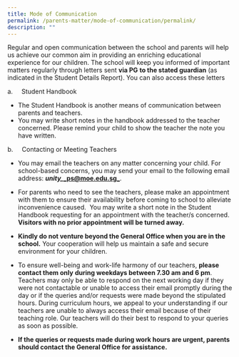 ```yaml
---
title: Mode of Communication
permalink: /parents-matter/mode-of-communication/permalink/
description: ""
---
```

Regular and open communication between the school and parents will help us achieve our common aim in providing an enriching educational experience for our children. The school will keep you informed of important matters regularly through letters sent **via PG** **to the stated guardian** (as indicated in the Student Details Report). You can also access these letters 

a.     Student Handbook
* The Student Handbook is another means of communication between parents and teachers.
* You may write short notes in the handbook addressed to the teacher concerned. Please remind your child to show the teacher the note you have written.

b.     Contacting or Meeting Teachers

* You may email the teachers on any matter concerning your child. For school-based concerns, you may send your email to the following email address: **_unity\__**[**_ps@moe.edu.sg_**](mailto:ups@moe.edu.sg).

* For parents who need to see the teachers, please make an appointment with them to ensure their availability before coming to school to alleviate inconvenience caused.  You may write a short note in the Student Handbook requesting for an appointment with the teacher/s concerned. **Visitors with no prior appointment will be turned away.**
* **Kindly do not venture beyond the General Office when you are in the school.** Your cooperation will help us maintain a safe and secure environment for your children.
* To ensure well-being and work-life harmony of our teachers, **please contact them only** **during weekdays between 7.30 am and 6 pm**. Teachers may only be able to respond on the next working day if they were not contactable or unable to access their email promptly during the day or if the queries and/or requests were made beyond the stipulated hours. During curriculum hours, we appeal to your understanding if our teachers are unable to always access their email because of their teaching role. Our teachers will do their best to respond to your queries as soon as possible. 
* **If the queries or requests made during work hours are urgent, parents should contact the General Office for assistance.**